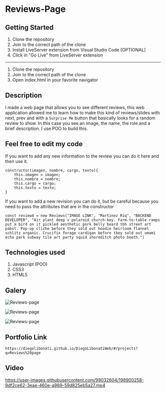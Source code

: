 # Reviews-Page

## Getting Started

1. Clone the repository
2. Join to the correct path of the clone
3. Install LiveServer extension from Visual Studio Code [OPTIONAL]
4. Click in "Go Live" from LiveServer extension

---

1. Clone the repository
2. Join to the correct path of the clone
3. Open index.html in your favorite navigator

## Description

I made a web page that allows you to see different reviews, this web application allowed me to learn how to make this kind of reviews/slides with next, prev and with a `Surprise Me` button that basically looks for a random review to show. In this case you see an image, the name, the role and a brief description. I use POO to build this.

## Feel free to edit my code

If you want to add any new information to the review you can do it here and then use it.

```
constructor(imagen, nombre, cargo, texto){
    this.imagen = imagen;
    this.nombre = nombre;
    this.cargo = cargo;
    this.texto = texto;
}
```

If you want to add a new revision you can do it, but be careful because you need to pass the attributes that are in the constructor

```
const review4 = new Reviews("IMAGE LINK", "Martinez Riq", "BACKEND DEVELOPER", "Air plant deep v polaroid church-key. Farm-to-table ramps put a bird on it pickled aesthetic pork belly beard tbh street art pabst. Pop-up cliche before they sold out hoodie heirloom flannel schlitz organic. Crucifix forage cardigan before they sold out umami echo park subway tile art party squid shoreditch photo booth.")
```

## Technologies used

1. Javascript (POO)
2. CSS3
3. HTML5

## Galery

![Reviews-page](https://raw.githubusercontent.com/DiegoLibonati/DiegoLibonatiWeb/main/data/projects/Javascript/Imagenes/reviews-0.jpg)

![Reviews-page](https://raw.githubusercontent.com/DiegoLibonati/DiegoLibonatiWeb/main/data/projects/Javascript/Imagenes/reviews-1.jpg)

![Reviews-page](https://raw.githubusercontent.com/DiegoLibonati/DiegoLibonatiWeb/main/data/projects/Javascript/Imagenes/reviews-2.jpg)

## Portfolio Link

`https://diegolibonati.github.io/DiegoLibonatiWeb/#/projects?q=Reviews%20page`

## Video


https://user-images.githubusercontent.com/99032604/198900258-9df2ce62-3eae-460e-a989-59d825eb5a27.mp4

